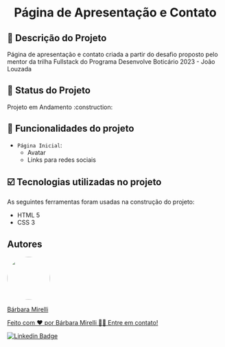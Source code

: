 <h1 align="center"> Página de Apresentação e Contato</h1>

## :pencil: Descrição do Projeto
<p>Página de apresentação e contato criada a partir do desafio proposto pelo mentor da trilha Fullstack do Programa Desenvolve Boticário 2023 - João Louzada</p>

## :pushpin: Status do Projeto
<p>Projeto em Andamento :construction:</p>

## :hammer: Funcionalidades do projeto

- `Página Inicial`: 
   - Avatar 
   - Links para redes sociais

## :ballot_box_with_check: Tecnologias utilizadas no projeto

As seguintes ferramentas foram usadas na construção do projeto:

- HTML 5
- CSS 3

## Autores
<a href="https://github.com/barbaramir">
 <img style="border-radius: 50%;" src="https://avatars.githubusercontent.com/u/101302079?s=400&u=d13ec9e6994cd183223e15caeb5599afe49b9093&v=4" width="100px;" alt=""/>
 <br/>
   <p>Bárbara Mirelli</p>

   <p>Feito com ❤️ por Bárbara Mirelli 👋🏽 Entre em contato!</p>

[![Linkedin Badge](https://img.shields.io/badge/-Barbara-blue?style=flat-square&logo=Linkedin&logoColor=white&link=https://www.linkedin.com/in/barbara-mirelli/)](https://www.linkedin.com/in/barbara-mirelli/) 

